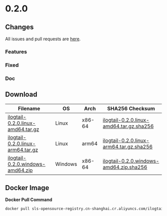 # 0.2.0

## Changes

All issues and pull requests are [here](https://github.com/alibaba/ilogtail/milestone/25).

### Features


### Fixed


### Doc


## Download

| **Filename** | **OS** | **Arch** | **SHA256 Checksum** |
|  ----  | ----  | ----  | ----  |
|[ilogtail-0.2.0.linux-amd64.tar.gz](https://ilogtail-community-edition.oss-cn-shanghai.aliyuncs.com/0.2.0/ilogtail-0.2.0.linux-amd64.tar.gz)|Linux|x86-64|[ilogtail-0.2.0.linux-amd64.tar.gz.sha256](https://ilogtail-community-edition.oss-cn-shanghai.aliyuncs.com/0.2.0/ilogtail-0.2.0.linux-amd64.tar.gz.sha256)|
|[ilogtail-0.2.0.linux-arm64.tar.gz](https://ilogtail-community-edition.oss-cn-shanghai.aliyuncs.com/0.2.0/ilogtail-0.2.0.linux-arm64.tar.gz)|Linux|arm64|[ilogtail-0.2.0.linux-arm64.tar.gz.sha256](https://ilogtail-community-edition.oss-cn-shanghai.aliyuncs.com/0.2.0/ilogtail-0.2.0.linux-arm64.tar.gz.sha256)|
|[ilogtail-0.2.0.windows-amd64.zip](https://ilogtail-community-edition.oss-cn-shanghai.aliyuncs.com/0.2.0/ilogtail-0.2.0.windows-amd64.zip)|Windows|x86-64|[ilogtail-0.2.0.windows-amd64.zip.sha256](https://ilogtail-community-edition.oss-cn-shanghai.aliyuncs.com/0.2.0/ilogtail-0.2.0.windows-amd64.zip.sha256)|

## Docker Image

**Docker Pull Command**
``` bash
docker pull sls-opensource-registry.cn-shanghai.cr.aliyuncs.com/ilogtail-community-edition/ilogtail:0.2.0
```
